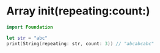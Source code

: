# Array init(repeating:count:)

```swift
import Foundation

let str = "abc"
print(String(repeating: str, count: 3))	// "abcabcabc"
```
